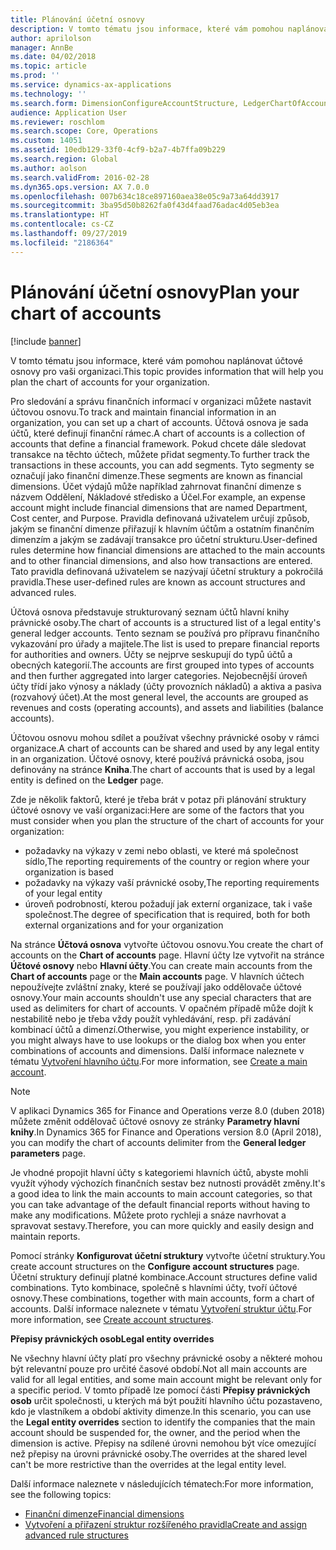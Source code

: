 ```yaml
---
title: Plánování účetní osnovy
description: V tomto tématu jsou informace, které vám pomohou naplánovat účtové osnovy pro vaši organizaci.
author: aprilolson
manager: AnnBe
ms.date: 04/02/2018
ms.topic: article
ms.prod: ''
ms.service: dynamics-ax-applications
ms.technology: ''
ms.search.form: DimensionConfigureAccountStructure, LedgerChartOfAccounts
audience: Application User
ms.reviewer: roschlom
ms.search.scope: Core, Operations
ms.custom: 14051
ms.assetid: 10edb129-33f0-4cf9-b2a7-4b7ffa09b229
ms.search.region: Global
ms.author: aolson
ms.search.validFrom: 2016-02-28
ms.dyn365.ops.version: AX 7.0.0
ms.openlocfilehash: 007b634c18ce897160aea38e05c9a73a64dd3917
ms.sourcegitcommit: 3ba95d50b8262fa0f43d4faad76adac4d05eb3ea
ms.translationtype: HT
ms.contentlocale: cs-CZ
ms.lasthandoff: 09/27/2019
ms.locfileid: "2186364"
---
```

# <a name="plan-your-chart-of-accounts"></a><span data-ttu-id="1ee95-103">Plánování účetní osnovy</span><span class="sxs-lookup"><span data-stu-id="1ee95-103">Plan your chart of accounts</span></span>

[!include [banner](../includes/banner.md)]

<span data-ttu-id="1ee95-104">V tomto tématu jsou informace, které vám pomohou naplánovat účtové osnovy pro vaši organizaci.</span><span class="sxs-lookup"><span data-stu-id="1ee95-104">This topic provides information that will help you plan the chart of accounts for your organization.</span></span>

<span data-ttu-id="1ee95-105">Pro sledování a správu finančních informací v organizaci můžete nastavit účtovou osnovu.</span><span class="sxs-lookup"><span data-stu-id="1ee95-105">To track and maintain financial information in an organization, you can set up a chart of accounts.</span></span> <span data-ttu-id="1ee95-106">Účtová osnova je sada účtů, které definují finanční rámec.</span><span class="sxs-lookup"><span data-stu-id="1ee95-106">A chart of accounts is a collection of accounts that define a financial framework.</span></span> <span data-ttu-id="1ee95-107">Pokud chcete dále sledovat transakce na těchto účtech, můžete přidat segmenty.</span><span class="sxs-lookup"><span data-stu-id="1ee95-107">To further track the transactions in these accounts, you can add segments.</span></span> <span data-ttu-id="1ee95-108">Tyto segmenty se označují jako finanční dimenze.</span><span class="sxs-lookup"><span data-stu-id="1ee95-108">These segments are known as financial dimensions.</span></span> <span data-ttu-id="1ee95-109">Účet výdajů může například zahrnovat finanční dimenze s názvem Oddělení, Nákladové středisko a Účel.</span><span class="sxs-lookup"><span data-stu-id="1ee95-109">For example, an expense account might include financial dimensions that are named Department, Cost center, and Purpose.</span></span> <span data-ttu-id="1ee95-110">Pravidla definovaná uživatelem určují způsob, jakým se finanční dimenze přiřazují k hlavním účtům a ostatním finančním dimenzím a jakým se zadávají transakce pro účetní strukturu.</span><span class="sxs-lookup"><span data-stu-id="1ee95-110">User-defined rules determine how financial dimensions are attached to the main accounts and to other financial dimensions, and also how transactions are entered.</span></span> <span data-ttu-id="1ee95-111">Tato pravidla definovaná uživatelem se nazývají účetní struktury a pokročilá pravidla.</span><span class="sxs-lookup"><span data-stu-id="1ee95-111">These user-defined rules are known as account structures and advanced rules.</span></span>

<span data-ttu-id="1ee95-112">Účtová osnova představuje strukturovaný seznam účtů hlavní knihy právnické osoby.</span><span class="sxs-lookup"><span data-stu-id="1ee95-112">The chart of accounts is a structured list of a legal entity's general ledger accounts.</span></span> <span data-ttu-id="1ee95-113">Tento seznam se používá pro přípravu finančního vykazování pro úřady a majitele.</span><span class="sxs-lookup"><span data-stu-id="1ee95-113">The list is used to prepare financial reports for authorities and owners.</span></span> <span data-ttu-id="1ee95-114">Účty se nejprve seskupují do typů účtů a obecných kategorií.</span><span class="sxs-lookup"><span data-stu-id="1ee95-114">The accounts are first grouped into types of accounts and then further aggregated into larger categories.</span></span> <span data-ttu-id="1ee95-115">Nejobecnější úroveň účty třídí jako výnosy a náklady (účty provozních nákladů) a aktiva a pasiva (rozvahový účet).</span><span class="sxs-lookup"><span data-stu-id="1ee95-115">At the most general level, the accounts are grouped as revenues and costs (operating accounts), and assets and liabilities (balance accounts).</span></span>

<span data-ttu-id="1ee95-116">Účtovou osnovu mohou sdílet a používat všechny právnické osoby v rámci organizace.</span><span class="sxs-lookup"><span data-stu-id="1ee95-116">A chart of accounts can be shared and used by any legal entity in an organization.</span></span> <span data-ttu-id="1ee95-117">Účtové osnovy, které používá právnická osoba, jsou definovány na stránce **Kniha**.</span><span class="sxs-lookup"><span data-stu-id="1ee95-117">The chart of accounts that is used by a legal entity is defined on the **Ledger** page.</span></span>

<span data-ttu-id="1ee95-118">Zde je několik faktorů, které je třeba brát v potaz při plánování struktury účtové osnovy ve vaší organizaci:</span><span class="sxs-lookup"><span data-stu-id="1ee95-118">Here are some of the factors that you must consider when you plan the structure of the chart of accounts for your organization:</span></span>

- <span data-ttu-id="1ee95-119">požadavky na výkazy v zemi nebo oblasti, ve které má společnost sídlo,</span><span class="sxs-lookup"><span data-stu-id="1ee95-119">The reporting requirements of the country or region where your organization is based</span></span>
- <span data-ttu-id="1ee95-120">požadavky na výkazy vaší právnické osoby,</span><span class="sxs-lookup"><span data-stu-id="1ee95-120">The reporting requirements of your legal entity</span></span>
- <span data-ttu-id="1ee95-121">úroveň podrobností, kterou požadují jak externí organizace, tak i vaše společnost.</span><span class="sxs-lookup"><span data-stu-id="1ee95-121">The degree of specification that is required, both for both external organizations and for your organization</span></span>

<span data-ttu-id="1ee95-122">Na stránce **Účtová osnova** vytvořte účtovou osnovu.</span><span class="sxs-lookup"><span data-stu-id="1ee95-122">You create the chart of accounts on the **Chart of accounts** page.</span></span> <span data-ttu-id="1ee95-123">Hlavní účty lze vytvořit na stránce **Účtové osnovy** nebo **Hlavní účty**.</span><span class="sxs-lookup"><span data-stu-id="1ee95-123">You can create main accounts from the **Chart of accounts** page or the **Main accounts** page.</span></span> <span data-ttu-id="1ee95-124">V hlavních účtech nepoužívejte zvláštní znaky, které se používají jako oddělovače účtové osnovy.</span><span class="sxs-lookup"><span data-stu-id="1ee95-124">Your main accounts shouldn't use any special characters that are used as delimiters for chart of accounts.</span></span> <span data-ttu-id="1ee95-125">V opačném případě může dojít k nestabilitě nebo je třeba vždy použít vyhledávání, resp. při zadávání kombinací účtů a dimenzí.</span><span class="sxs-lookup"><span data-stu-id="1ee95-125">Otherwise, you might experience instability, or you might always have to use lookups or the dialog box when you enter combinations of accounts and dimensions.</span></span> <span data-ttu-id="1ee95-126">Další informace naleznete v tématu [Vytvoření hlavního účtu](tasks/create-main-account.md).</span><span class="sxs-lookup"><span data-stu-id="1ee95-126">For more information, see [Create a main account](tasks/create-main-account.md).</span></span>

> [!NOTE]
> <span data-ttu-id="1ee95-127">V aplikaci Dynamics 365 for Finance and Operations verze 8.0 (duben 2018) můžete změnit oddělovač účtové osnovy ze stránky **Parametry hlavní knihy**.</span><span class="sxs-lookup"><span data-stu-id="1ee95-127">In Dynamics 365 for Finance and Operations version 8.0 (April 2018), you can modify the chart of accounts delimiter from the **General ledger parameters** page.</span></span>

<span data-ttu-id="1ee95-128">Je vhodné propojit hlavní účty s kategoriemi hlavních účtů, abyste mohli využít výhody výchozích finančních sestav bez nutnosti provádět změny.</span><span class="sxs-lookup"><span data-stu-id="1ee95-128">It's a good idea to link the main accounts to main account categories, so that you can take advantage of the default financial reports without having to make any modifications.</span></span> <span data-ttu-id="1ee95-129">Můžete proto rychleji a snáze navrhovat a spravovat sestavy.</span><span class="sxs-lookup"><span data-stu-id="1ee95-129">Therefore, you can more quickly and easily design and maintain reports.</span></span>

<span data-ttu-id="1ee95-130">Pomocí stránky **Konfigurovat účetní struktury** vytvořte účetní struktury.</span><span class="sxs-lookup"><span data-stu-id="1ee95-130">You create account structures on the **Configure account structures** page.</span></span> <span data-ttu-id="1ee95-131">Účetní struktury definují platné kombinace.</span><span class="sxs-lookup"><span data-stu-id="1ee95-131">Account structures define valid combinations.</span></span> <span data-ttu-id="1ee95-132">Tyto kombinace, společně s hlavními účty, tvoří účtové osnovy.</span><span class="sxs-lookup"><span data-stu-id="1ee95-132">These combinations, together with main accounts, form a chart of accounts.</span></span> <span data-ttu-id="1ee95-133">Další informace naleznete v tématu [Vytvoření struktur účtu](tasks/create-account-structures.md).</span><span class="sxs-lookup"><span data-stu-id="1ee95-133">For more information, see [Create account structures](tasks/create-account-structures.md).</span></span>

<span data-ttu-id="1ee95-134">**Přepisy právnických osob**</span><span class="sxs-lookup"><span data-stu-id="1ee95-134">**Legal entity overrides**</span></span>

<span data-ttu-id="1ee95-135">Ne všechny hlavní účty platí pro všechny právnické osoby a některé mohou být relevantní pouze pro určité časové období.</span><span class="sxs-lookup"><span data-stu-id="1ee95-135">Not all main accounts are valid for all legal entities, and some main account might be relevant only for a specific period.</span></span> <span data-ttu-id="1ee95-136">V tomto případě lze pomocí části **Přepisy právnických osob** určit společnosti, u kterých má být použití hlavního účtu pozastaveno, kdo je vlastníkem a období aktivity dimenze.</span><span class="sxs-lookup"><span data-stu-id="1ee95-136">In this scenario, you can use the **Legal entity overrides** section to identify the companies that the main account should be suspended for, the owner, and the period when the dimension is active.</span></span> <span data-ttu-id="1ee95-137">Přepisy na sdílené úrovni nemohou být více omezující než přepisy na úrovni právnické osoby.</span><span class="sxs-lookup"><span data-stu-id="1ee95-137">The overrides at the shared level can't be more restrictive than the overrides at the legal entity level.</span></span>

<span data-ttu-id="1ee95-138">Další informace naleznete v následujících tématech:</span><span class="sxs-lookup"><span data-stu-id="1ee95-138">For more information, see the following topics:</span></span>

- [<span data-ttu-id="1ee95-139">Finanční dimenze</span><span class="sxs-lookup"><span data-stu-id="1ee95-139">Financial dimensions</span></span>](financial-dimensions.md)
- [<span data-ttu-id="1ee95-140">Vytvoření a přiřazení struktur rozšířeného pravidla</span><span class="sxs-lookup"><span data-stu-id="1ee95-140">Create and assign advanced rule structures</span></span>](tasks/create-assign-advanced-rule-structures.md)
